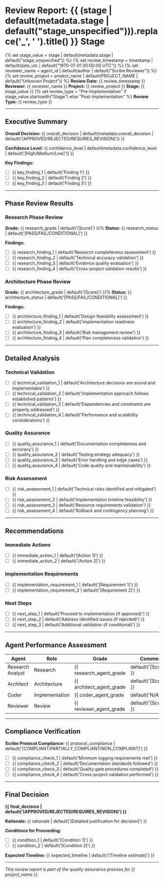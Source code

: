 # Review Report: {{ (stage | default(metadata.stage | default("stage_unspecified"))).replace('_', ' ').title() }} Stage

{% set stage_value = stage | default(metadata.stage | default("stage_unspecified")) %}
{% set review_timestamp = timestamp | default(date_utc | default("1970-01-01 00:00:00 UTC")) %}
{% set reviewer_name = agent_id | default(author | default("Scribe Reviewer")) %}
{% set review_project = project_name | default(PROJECT_NAME | default("Unknown Project")) %}
**Review Date:** {{ review_timestamp }}
**Reviewer:** {{ reviewer_name }}
**Project:** {{ review_project }}
**Stage:** {{ stage_value }}
{% set review_type = "Pre-Implementation" if stage_value.startswith("Stage") else "Post-Implementation" %}
**Review Type:** {{ review_type }}

---

<!-- ID: executive_summary -->
## Executive Summary

**Overall Decision:** {{ overall_decision | default(metadata.overall_decision | default('[APPROVED/REJECTED/REQUIRES_REVISION]')) }}

**Confidence Level:** {{ confidence_level | default(metadata.confidence_level | default('[High/Medium/Low]')) }}

**Key Findings:**
- [ ] {{ key_finding_1 | default('Finding 1') }}
- [ ] {{ key_finding_2 | default('Finding 2') }}
- [ ] {{ key_finding_3 | default('Finding 3') }}

---

<!-- ID: phase_review_results -->
## Phase Review Results

### Research Phase Review
**Grade:** {{ research_grade | default('[Score]') }}%
**Status:** {{ research_status | default('[PASS/FAIL/CONDITIONAL]') }}

**Findings:**
- [ ] {{ research_finding_1 | default('Research completeness assessment') }}
- [ ] {{ research_finding_2 | default('Technical accuracy validation') }}
- [ ] {{ research_finding_3 | default('Evidence quality evaluation') }}
- [ ] {{ research_finding_4 | default('Cross-project validation results') }}

### Architecture Phase Review
**Grade:** {{ architecture_grade | default('[Score]') }}%
**Status:** {{ architecture_status | default('[PASS/FAIL/CONDITIONAL]') }}

**Findings:**
- [ ] {{ architecture_finding_1 | default('Design feasibility assessment') }}
- [ ] {{ architecture_finding_2 | default('Implementation readiness evaluation') }}
- [ ] {{ architecture_finding_3 | default('Risk management review') }}
- [ ] {{ architecture_finding_4 | default('Plan completeness validation') }}

---

<!-- ID: detailed_analysis -->
## Detailed Analysis

### Technical Validation
- [ ] {{ technical_validation_1 | default('Architecture decisions are sound and implementable') }}
- [ ] {{ technical_validation_2 | default('Implementation approach follows established patterns') }}
- [ ] {{ technical_validation_3 | default('Dependencies and constraints are properly addressed') }}
- [ ] {{ technical_validation_4 | default('Performance and scalability considerations') }}

### Quality Assurance
- [ ] {{ quality_assurance_1 | default('Documentation completeness and accuracy') }}
- [ ] {{ quality_assurance_2 | default('Testing strategy adequacy') }}
- [ ] {{ quality_assurance_3 | default('Error handling and edge cases') }}
- [ ] {{ quality_assurance_4 | default('Code quality and maintainability') }}

### Risk Assessment
- [ ] {{ risk_assessment_1 | default('Technical risks identified and mitigated') }}
- [ ] {{ risk_assessment_2 | default('Implementation timeline feasibility') }}
- [ ] {{ risk_assessment_3 | default('Resource requirements validation') }}
- [ ] {{ risk_assessment_4 | default('Rollback and contingency planning') }}

---

<!-- ID: recommendations -->
## Recommendations

### Immediate Actions
- [ ] {{ immediate_action_1 | default('[Action 1]') }}
- [ ] {{ immediate_action_2 | default('[Action 2]') }}

### Implementation Requirements
- [ ] {{ implementation_requirement_1 | default('[Requirement 1]') }}
- [ ] {{ implementation_requirement_2 | default('[Requirement 2]') }}

### Next Steps
- [ ] {{ next_step_1 | default('Proceed to implementation (if approved)') }}
- [ ] {{ next_step_2 | default('Address identified issues (if rejected)') }}
- [ ] {{ next_step_3 | default('Additional validation (if conditional)') }}

---

<!-- ID: agent_performance_assessment -->
## Agent Performance Assessment

| Agent | Role | Grade | Comments |
|-------|------|-------|----------|
| Research Analyst | Research | {{ research_agent_grade | default('[Score]%') }} | {{ research_agent_comments | default('[Comments]') }} |
| Architect | Architecture | {{ architect_agent_grade | default('[Score]%') }} | {{ architect_agent_comments | default('[Comments]') }} |
| Coder | Implementation | {{ coder_agent_grade | default('N/A') }} | {{ coder_agent_comments | default('[Not yet evaluated]') }} |
| Reviewer | Review | {{ reviewer_agent_grade | default('[Score]%') }} | {{ reviewer_agent_comments | default('[Self-assessment]') }} |

---

<!-- ID: compliance_verification -->
## Compliance Verification

**Scribe Protocol Compliance:** {{ protocol_compliance | default('[COMPLIANT/PARTIALLY_COMPLIANT/NON_COMPLIANT]') }}

- [ ] {{ compliance_check_1 | default('Minimum logging requirements met') }}
- [ ] {{ compliance_check_2 | default('Documentation standards followed') }}
- [ ] {{ compliance_check_3 | default('Quality gate procedures completed') }}
- [ ] {{ compliance_check_4 | default('Cross-project validation performed') }}

---

<!-- ID: final_decision -->
## Final Decision

**{{ final_decision | default('[APPROVED/REJECTED/REQUIRES_REVISION]') }}**

**Rationale:** {{ rationale | default('[Detailed justification for decision]') }}

**Conditions for Proceeding:**
- [ ] {{ condition_1 | default('[Condition 1]') }}
- [ ] {{ condition_2 | default('[Condition 2]') }}

**Expected Timeline:** {{ expected_timeline | default('[Timeline estimate]') }}

---

*This review report is part of the quality assurance process for {{ project_name }}.*
